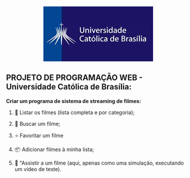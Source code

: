 <p align="center">
  <img src="logo.jpg" alt="Universidade Católica de Brasília">
</p>

## PROJETO DE PROGRAMAÇÃO WEB - Universidade Católica de Brasília:

**Criar um programa de sistema de streaming de filmes:**

1. 🤖 Listar os filmes (lista completa e por categoria);

2. 🔭 Buscar um filme;

3. ⭐ Favoritar um filme

4. 📦 Adicionar filmes à minha lista;

5. 🎥 "Assistir a um filme (aqui, apenas como uma simulação, executando um vídeo de teste).

